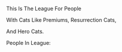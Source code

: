 This Is The League For People

With Cats Like Premiums, Resurrection Cats,

And Hero Cats.

People In League:

